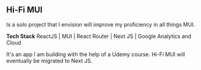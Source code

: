 ## Hi-Fi MUI 
Is a solo project that I envision will improve my proficiency in all things MUI.

**Tech Stack**
ReactJS | MUI | React Router | Next JS | Google Analytics and Cloud

It's an app I am building with the help of a Udemy course. Hi-Fi MUI will eventually be migrated to Next JS.

